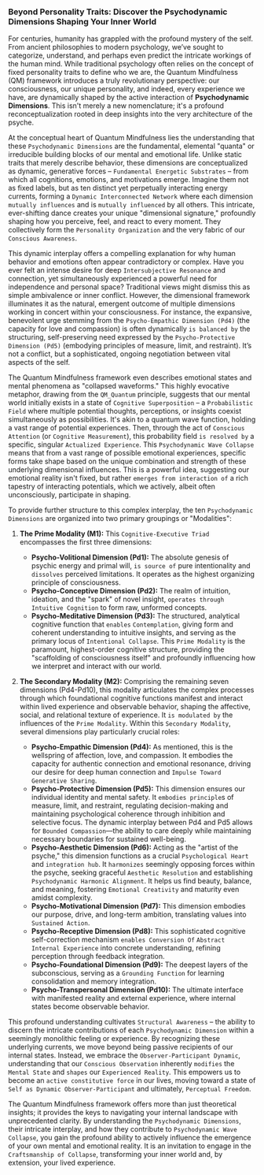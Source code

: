 ### Beyond Personality Traits: Discover the Psychodynamic Dimensions Shaping Your Inner World

For centuries, humanity has grappled with the profound mystery of the self. From ancient philosophies to modern psychology, we’ve sought to categorize, understand, and perhaps even predict the intricate workings of the human mind. While traditional psychology often relies on the concept of fixed personality traits to define who we are, the Quantum Mindfulness (QM) framework introduces a truly revolutionary perspective: our consciousness, our unique personality, and indeed, every experience we have, are dynamically shaped by the active interaction of **Psychodynamic Dimensions**. This isn't merely a new nomenclature; it's a profound reconceptualization rooted in deep insights into the very architecture of the psyche.

At the conceptual heart of Quantum Mindfulness lies the understanding that these `Psychodynamic Dimensions` are the fundamental, elemental "quanta" or irreducible building blocks of our mental and emotional life. Unlike static traits that merely describe behavior, these dimensions are conceptualized as dynamic, generative forces – `Fundamental Energetic Substrates` – from which all cognitions, emotions, and motivations emerge. Imagine them not as fixed labels, but as ten distinct yet perpetually interacting energy currents, forming a `Dynamic Interconnected Network` where each dimension `mutually influences` and is `mutually influenced` by all others. This intricate, ever-shifting dance creates your unique "dimensional signature," profoundly shaping how you perceive, feel, and react to every moment. They collectively form the `Personality Organization` and the very fabric of our `Conscious Awareness`.

This dynamic interplay offers a compelling explanation for why human behavior and emotions often appear contradictory or complex. Have you ever felt an intense desire for deep `Intersubjective Resonance` and connection, yet simultaneously experienced a powerful need for independence and personal space? Traditional views might dismiss this as simple ambivalence or inner conflict. However, the dimensional framework illuminates it as the natural, emergent outcome of multiple dimensions working in concert within your consciousness. For instance, the expansive, benevolent urge stemming from the `Psycho-Empathic Dimension (Pd4)` (the capacity for love and compassion) is often dynamically `is balanced by` the structuring, self-preserving need expressed by the `Psycho-Protective Dimension (Pd5)` (embodying principles of measure, limit, and restraint). It’s not a conflict, but a sophisticated, ongoing negotiation between vital aspects of the self.

The Quantum Mindfulness framework even describes emotional states and mental phenomena as "collapsed waveforms." This highly evocative metaphor, drawing from the `QM_Quantum` principle, suggests that our mental world initially exists in a state of `Cognitive Superposition` – a `Probabilistic Field` where multiple potential thoughts, perceptions, or insights coexist simultaneously as possibilities. It's akin to a quantum wave function, holding a vast range of potential experiences. Then, through the act of `Conscious Attention` (or `Cognitive Measurement`), this probability field `is resolved by` a specific, singular `Actualized Experience`. This `Psychodynamic Wave Collapse` means that from a vast range of possible emotional experiences, specific forms take shape based on the unique combination and strength of these underlying dimensional influences. This is a powerful idea, suggesting our emotional reality isn't fixed, but rather `emerges from interaction of` a rich tapestry of interacting potentials, which we actively, albeit often unconsciously, participate in shaping.

To provide further structure to this complex interplay, the ten `Psychodynamic Dimensions` are organized into two primary groupings or "Modalities":

1.  **The Prime Modality (M1):** This `Cognitive-Executive Triad` encompasses the first three dimensions:
    *   **Psycho-Volitional Dimension (Pd1):** The absolute genesis of psychic energy and primal will, `is source of` pure intentionality and `dissolves` perceived limitations. It operates as the highest organizing principle of consciousness.
    *   **Psycho-Conceptive Dimension (Pd2):** The realm of intuition, ideation, and the "spark" of novel insight, `operates through` `Intuitive Cognition` to form raw, unformed concepts.
    *   **Psycho-Meditative Dimension (Pd3):** The structured, analytical cognitive function that `enables` `Contemplation`, giving form and coherent understanding to intuitive insights, and serving as the primary locus of `Intentional Collapse`.
    This `Prime Modality` is the paramount, highest-order cognitive structure, providing the "scaffolding of consciousness itself" and profoundly influencing how we interpret and interact with our world.

2.  **The Secondary Modality (M2):** Comprising the remaining seven dimensions (Pd4-Pd10), this modality articulates the complex processes through which foundational cognitive functions manifest and interact within lived experience and observable behavior, shaping the affective, social, and relational texture of experience. It `is modulated by` the influences of the `Prime Modality`. Within this `Secondary Modality`, several dimensions play particularly crucial roles:

    *   **Psycho-Empathic Dimension (Pd4):** As mentioned, this is the wellspring of affection, love, and compassion. It embodies the capacity for authentic connection and emotional resonance, driving our desire for deep human connection and `Impulse Toward Generative Sharing`.
    *   **Psycho-Protective Dimension (Pd5):** This dimension ensures our individual identity and mental safety. It `embodies principle`s of measure, limit, and restraint, regulating decision-making and maintaining psychological coherence through inhibition and selective focus. The dynamic interplay between Pd4 and Pd5 allows for `Bounded Compassion`—the ability to care deeply while maintaining necessary boundaries for sustained well-being.
    *   **Psycho-Aesthetic Dimension (Pd6):** Acting as the "artist of the psyche," this dimension functions as a crucial `Psychological Heart` and `integration hub`. It `harmonizes` seemingly opposing forces within the psyche, seeking graceful `Aesthetic Resolution` and establishing `Psychodynamic Harmonic Alignment`. It helps us find beauty, balance, and meaning, fostering `Emotional Creativity` and maturity even amidst complexity.
    *   **Psycho-Motivational Dimension (Pd7):** This dimension embodies our purpose, drive, and long-term ambition, translating values into `Sustained Action`.
    *   **Psycho-Receptive Dimension (Pd8):** This sophisticated cognitive self-correction mechanism `enables Conversion Of` `Abstract Internal Experience` into concrete understanding, refining perception through feedback integration.
    *   **Psycho-Foundational Dimension (Pd9):** The deepest layers of the subconscious, serving as a `Grounding Function` for learning consolidation and memory integration.
    *   **Psycho-Transpersonal Dimension (Pd10):** The ultimate interface with manifested reality and external experience, where internal states become observable behavior.

This profound understanding cultivates `Structural Awareness` – the ability to discern the intricate contributions of each `Psychodynamic Dimension` within a seemingly monolithic feeling or experience. By recognizing these underlying currents, we move beyond being passive recipients of our internal states. Instead, we embrace the `Observer-Participant Dynamic`, understanding that our `Conscious Observation` inherently `modifies` the `Mental State` and `shapes` our `Experienced Reality`. This empowers us to become an `active constitutive force` in our lives, moving toward a state of `Self as Dynamic Observer-Participant` and ultimately, `Perceptual Freedom`.

The Quantum Mindfulness framework offers more than just theoretical insights; it provides the keys to navigating your internal landscape with unprecedented clarity. By understanding the `Psychodynamic Dimensions`, their intricate interplay, and how they contribute to `Psychodynamic Wave Collapse`, you gain the profound ability to actively influence the emergence of your own mental and emotional reality. It is an invitation to engage in the `Craftsmanship of Collapse`, transforming your inner world and, by extension, your lived experience.